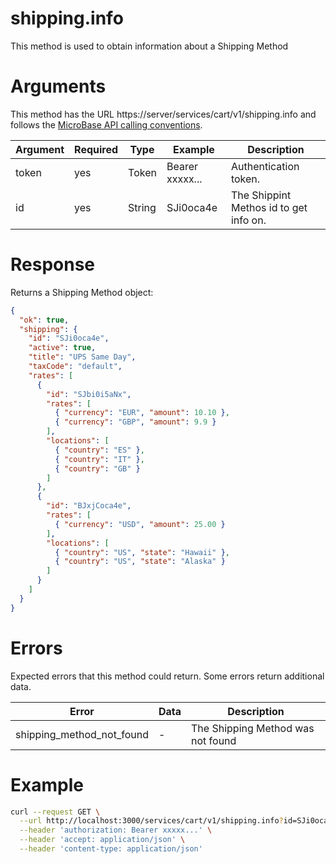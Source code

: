 # shipping.info

This method is used to obtain information about a Shipping Method

# Arguments

This method has the URL https://server/services/cart/v1/shipping.info and
follows the [MicroBase API calling conventions](../calling-conventions.html).

Argument | Required | Type | Example | Description
---------|----------|------|---------|------------
token      | yes | Token   | Bearer xxxxx... | Authentication token.
id | yes | String  | SJi0oca4e       | The Shippint Methos id to get info on.

# Response

Returns a Shipping Method object:

```json
{
  "ok": true,
  "shipping": {
    "id": "SJi0oca4e",
    "active": true,
    "title": "UPS Same Day",
    "taxCode": "default",
    "rates": [
      {
        "id": "SJbi0i5aNx",
        "rates": [
          { "currency": "EUR", "amount": 10.10 },
          { "currency": "GBP", "amount": 9.9 }
        ],
        "locations": [
          { "country": "ES" },
          { "country": "IT" },
          { "country": "GB" }
        ]
      },
      {
        "id": "BJxjCoca4e",
        "rates": [
          { "currency": "USD", "amount": 25.00 }
        ],
        "locations": [
          { "country": "US", "state": "Hawaii" },
          { "country": "US", "state": "Alaska" }
        ]
      }
    ]
  }
}
```

# Errors

Expected errors that this method could return. Some errors return additional data.

Error | Data | Description
------|------|------------
shipping_method_not_found | - | The Shipping Method was not found

# Example

```bash
curl --request GET \
  --url http://localhost:3000/services/cart/v1/shipping.info?id=SJi0oca4e \
  --header 'authorization: Bearer xxxxx...' \
  --header 'accept: application/json' \
  --header 'content-type: application/json'
```